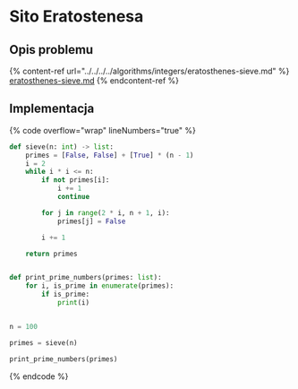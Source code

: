 # Sito Eratostenesa

## Opis problemu

{% content-ref url="../../../../algorithms/integers/eratosthenes-sieve.md" %}
[eratosthenes-sieve.md](../../../../algorithms/integers/eratosthenes-sieve.md)
{% endcontent-ref %}

## Implementacja

{% code overflow="wrap" lineNumbers="true" %}
```python
def sieve(n: int) -> list:
    primes = [False, False] + [True] * (n - 1)
    i = 2
    while i * i <= n:
        if not primes[i]:
            i += 1
            continue

        for j in range(2 * i, n + 1, i):
            primes[j] = False

        i += 1

    return primes


def print_prime_numbers(primes: list):
    for i, is_prime in enumerate(primes):
        if is_prime:
            print(i)


n = 100

primes = sieve(n)

print_prime_numbers(primes)
```
{% endcode %}
